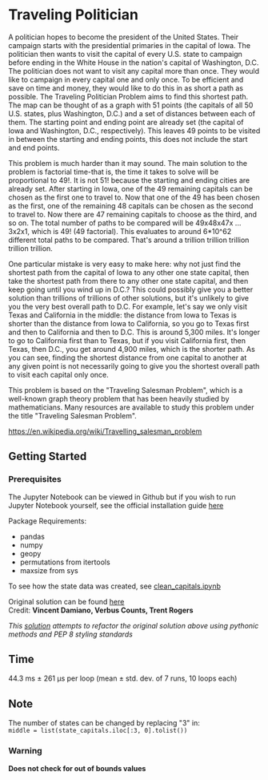 # Traveling Politician 

A politician hopes to become the president of the United States. Their campaign starts with the presidential primaries in the capital of Iowa. The politician then wants to visit the capital of every U.S. state to campaign before ending in the White House in the nation's capital of Washington, D.C. The politician does not want to visit any capital more than once. They would like to campaign in every capital one and only once. To be efficient and save on time and money, they would like to do this in as short a path as possible. The Traveling Politician Problem aims to find this shortest path. The map can be thought of as a graph with 51 points (the capitals of all 50 U.S. states, plus Washington, D.C.) and a set of distances between each of them. The starting point and ending point are already set (the capital of Iowa and Washington, D.C., respectively). This leaves 49 points to be visited in between the starting and ending points, this does not include the start and end points.

This problem is much harder than it may sound. The main solution to the problem is factorial time-that is, the time it takes to solve will be proportional to 49!. It is not 51! because the starting and ending cities are already set. After starting in Iowa, one of the 49 remaining capitals can be chosen as the first one to travel to. Now that one of the 49 has been chosen as the first, one of the remaining 48 capitals can be chosen as the second to travel to. Now there are 47 remaining capitals to choose as the third, and so on. The total number of paths to be compared will be 49x48x47x ... 3x2x1, which is 49! (49 factorial). This evaluates to around 6*10^62 different total paths to be compared. That's around a trillion trillion trillion trillion trillion.

One particular mistake is very easy to make here: why not just find the shortest path from the capital of Iowa to any other one state capital, then take the shortest path from there to any other one state capital, and then keep going until you wind up in D.C.? This could possibly give you a better solution than trillions of trillions of other solutions, but it's unlikely to give you the very best overall path to D.C. For example, let's say we only visit Texas and California in the middle: the distance from Iowa to Texas is shorter than the distance from Iowa to California, so you go to Texas first and then to California and then to D.C. This is around 5,300 miles. It's longer to go to California first than to Texas, but if you visit California first, then Texas, then D.C., you get around 4,900 miles, which is the shorter path. As you can see, finding the shortest distance from one capital to another at any given point is not necessarily going to give you the shortest overall path to visit each capital only once.

This problem is based on the "Traveling Salesman Problem", which is a well-known graph theory problem that has been heavily studied by mathematicians. Many resources are available to study this problem under the title "Traveling Salesman Problem".

https://en.wikipedia.org/wiki/Travelling_salesman_problem


## Getting Started

### Prerequisites

The Jupyter Notebook can be viewed in Github but if you wish to run Jupyter Notebook yourself, see the official installation guide [here](https://jupyter.org/install)

Package Requirements:
- pandas
- numpy
- geopy
- permutations from itertools
- maxsize from sys

To see how the state data was created, see [clean_capitals.ipynb](https://github.com/TDEN93/Traveling_Politician/blob/master/clean_capitals.ipynb)

Original solution can be found [here](https://github.com/VinnyDamiano/TravelingPolitician)  
Credit: **Vincent Damiano, Verbus Counts, Trent Rogers**

*This [solution](https://github.com/TDEN93/Traveling_Politician/blob/master/traveling_problem.ipynb) attempts to refactor the original solution above using pythonic methods and PEP 8 styling standards*

## Time
44.3 ms ± 261 µs per loop (mean ± std. dev. of 7 runs, 10 loops each)

## Note
The number of states can be changed by replacing "3" in:  
`middle = list(state_capitals.iloc[:3, 0].tolist())`  
### Warning
**Does not check for out of bounds values**
